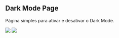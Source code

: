 ## Dark Mode Page
Página simples para ativar e desativar o Dark Mode.

![](http://github.com/yasminhernandes/darkmode-simples/../../../../imgs/screenshot-light-mode.png)
![](http://github.com/yasminhernandes/darkmode-simples/../../../../imgs/screenshot-dark-mode.png)


